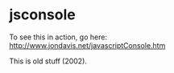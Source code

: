 jsconsole
=========
To see this in action, go here: http://www.jondavis.net/javascriptConsole.htm

This is old stuff (2002).

